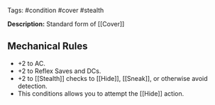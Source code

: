 Tags: #condition #cover #stealth 

**Description:** Standard form of [[Cover]]

## Mechanical Rules

- +2 to AC.
- +2 to Reflex Saves and DCs.
- +2 to [[Stealth]] checks to [[Hide]], [[Sneak]], or otherwise avoid detection.
- This conditions allows you to attempt the [[Hide]] action.